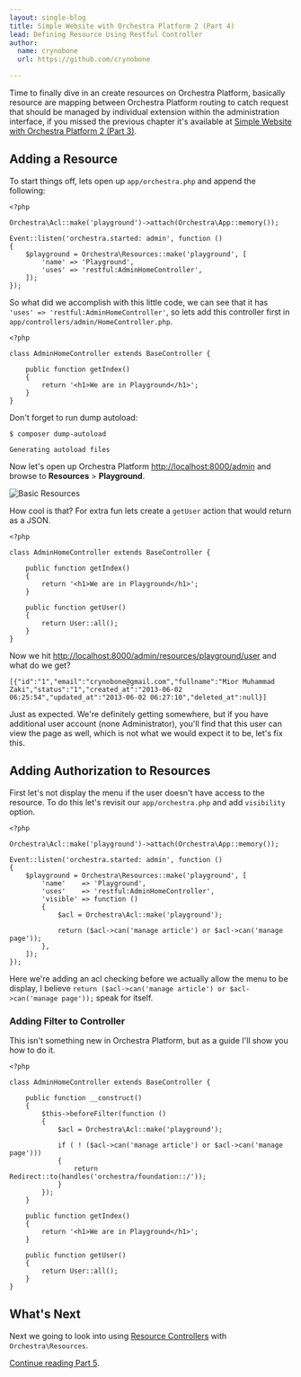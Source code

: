 ```yaml
---
layout: single-blog
title: Simple Website with Orchestra Platform 2 (Part 4)
lead: Defining Resource Using Restful Controller
author:
  name: crynobone
  url: https://github.com/crynobone

---
```


Time to finally dive in an create resources on Orchestra Platform, basically resource are mapping between Orchestra Platform routing to catch request that should be managed by individual extension within the administration interface, if you missed the previous chapter it's available at
[Simple Website with Orchestra Platform 2 (Part 3)](/blogs/2013/06/01/simple-website-3).

## Adding a Resource

To start things off, lets open up `app/orchestra.php` and append the following:

	<?php

	Orchestra\Acl::make('playground')->attach(Orchestra\App::memory());

	Event::listen('orchestra.started: admin', function ()
	{
		$playground = Orchestra\Resources::make('playground', [
			'name' => 'Playground',
			'uses' => 'restful:AdminHomeController',
		]);
	});

So what did we accomplish with this little code, we can see that it has `'uses' => 'restful:AdminHomeController'`, so lets add this controller first in `app/controllers/admin/HomeController.php`.

	<?php

	class AdminHomeController extends BaseController {

		public function getIndex()
		{
			return '<h1>We are in Playground</h1>';
		}
	}

Don't forget to run dump autoload:

	$ composer dump-autoload

	Generating autoload files

Now let's open up Orchestra Platform <http://localhost:8000/admin> and browse to **Resources** > **Playground**.

![Basic Resources](/uploads/2013/06/basic-resources.png)

How cool is that? For extra fun lets create a `getUser` action that would return as a JSON.

	<?php

	class AdminHomeController extends BaseController {

		public function getIndex()
		{
			return '<h1>We are in Playground</h1>';
		}

		public function getUser()
		{
			return User::all();
		}
	}

Now we hit <http://localhost:8000/admin/resources/playground/user> and what do we get?

	[{"id":"1","email":"crynobone@gmail.com","fullname":"Mior Muhammad Zaki","status":"1","created_at":"2013-06-02 06:25:54","updated_at":"2013-06-02 06:27:10","deleted_at":null}]

Just as expected. We're definitely getting somewhere, but if you have additional user account (none Administrator), you'll find that this user can view the page as well, which is not what we would expect it to be, let's fix this.

## Adding Authorization to Resources

First let's not display the menu if the user doesn't have access to the resource. To do this let's revisit our `app/orchestra.php` and add `visibility` option.

	<?php

	Orchestra\Acl::make('playground')->attach(Orchestra\App::memory());

	Event::listen('orchestra.started: admin', function ()
	{
		$playground = Orchestra\Resources::make('playground', [
			'name'    => 'Playground',
			'uses'    => 'restful:AdminHomeController',
			'visible' => function ()
			{
				$acl = Orchestra\Acl::make('playground');

				return ($acl->can('manage article') or $acl->can('manage page'));
			},
		]);
	});

Here we're adding an acl checking before we actually allow the menu to be display, I believe `return ($acl->can('manage article') or $acl->can('manage page'));` speak for itself.

### Adding Filter to Controller

This isn't something new in Orchestra Platform, but as a guide I'll show you how to do it.

	<?php

	class AdminHomeController extends BaseController {

		public function __construct()
		{
			$this->beforeFilter(function ()
			{
				$acl = Orchestra\Acl::make('playground');

				if ( ! ($acl->can('manage article') or $acl->can('manage page')))
				{
					return Redirect::to(handles('orchestra/foundation::/'));
				}
			});
		}

		public function getIndex()
		{
			return '<h1>We are in Playground</h1>';
		}

		public function getUser()
		{
			return User::all();
		}
	}


## What's Next

Next we going to look into using [Resource Controllers](http://laravel.com/docs/controllers#resource-controllers) with `Orchestra\Resources`.

[Continue reading Part 5](/blogs/2013/06/12/simple-website-5).
